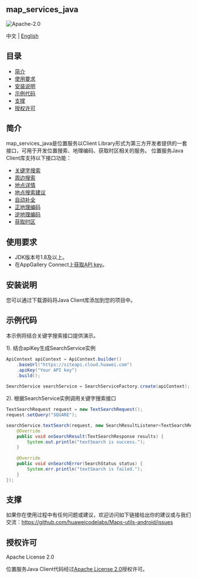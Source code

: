 ## map_services_java

![Apache-2.0](https://img.shields.io/badge/license-Apache-blue)

中文 | [English](https://github.com/huaweicodelabs/Maps-utils-android/blob/master/java/README.md)

## 目录

* [简介](#简介)
* [使用要求](#使用要求)
* [安装说明](#安装说明)
* [示例代码](#示例代码)
* [支撑](#支撑)
* [授权许可](#授权许可)

## 简介

map_services_java是位置服务以Client Library形式为第三方开发者提供的一套接口，可用于开发位置搜索、地理编码、获取时区相关的服务。
位置服务Java Client库支持以下接口功能：

- [关键字搜索](https://developer.huawei.com/consumer/cn/doc/development/HMSCore-References/webapi-keyword-search-0000001050161916)
- [周边搜索](https://developer.huawei.com/consumer/cn/doc/development/HMSCore-References/webapi-nearby-search-0000001050163873)
- [地点详情](https://developer.huawei.com/consumer/cn/doc/development/HMSCore-References/webapi-detail-search-0000001050161918)
- [地点搜索建议](https://developer.huawei.com/consumer/cn/doc/development/HMSCore-References/webapi-query-suggestion-0000001050161966)
- [自动补全](https://developer.huawei.com/consumer/cn/doc/development/HMSCore-References/autocomplete-0000001052250492)
- [正地理编码](https://developer.huawei.com/consumer/cn/doc/development/HMSCore-References/webapi-forward-geo-0000001050163921)
- [逆地理编码](https://developer.huawei.com/consumer/cn/doc/development/HMSCore-References/webapi-reverse-geo-0000001050161968)
- [获取时区](https://developer.huawei.com/consumer/cn/doc/development/HMSCore-References/webapi-time-zone-0000001050161920)

## 使用要求

- JDK版本号1.8及以上。
- 在AppGallery Connect上[获取API key](https://developer.huawei.com/consumer/cn/doc/development/HMSCore-Guides/client-library-0000001104033088#section527610250284)。


## 安装说明
您可以通过下载源码将Java Client库添加到您的项目中。

## 示例代码

本示例将结合关键字搜索接口提供演示。

1). 结合apiKey生成SearchService实例
```java
ApiContext apiContext = ApiContext.builder()
    .baseUrl("https://siteapi.cloud.huawei.com")
    .apiKey("Your API key")
    .build();
	
SearchService searchService = SearchServiceFactory.create(apiContext);
```

2). 根据SearchService实例调用关键字搜索接口
```java
TextSearchRequest request = new TextSearchRequest();
request.setQuery("SQUARE");

searchService.textSearch(request, new SearchResultListener<TextSearchResponse>() {
    @Override
    public void onSearchResult(TextSearchResponse results) {
        System.out.println("textSearch is success.");
    }
    
    @Override
    public void onSearchError(SearchStatus status) {
        System.err.println("textSearch is failed.");
    }
});
```

## 支撑

如果你在使用过程中有任何问题或建议，欢迎访问如下链接给出你的建议或与我们交流：https://github.com/huaweicodelabs/Maps-utils-android/issues

## 授权许可

Apache License 2.0

位置服务Java Client代码经过[Apache License 2.0](https://www.apache.org/licenses/LICENSE-2.0.html)授权许可。
